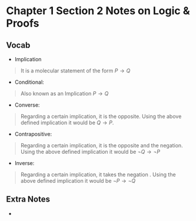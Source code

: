 # Chapter 1 Section 2 Notes on Logic & Proofs

## Vocab

- Implication
> It is a molecular statement of the form $P \rightarrow Q$

- Conditional: 
> Also known as an Implication $P \rightarrow Q$

- Converse: 
> Regarding a certain implication, it is the opposite. Using the above defined implication it would be $Q \rightarrow P$.

- Contrapositive: 
> Regarding a certain implication, it is the opposite and the negation. Using the above defined implication it would be $\neg Q \rightarrow \neg P$

- Inverse: 
> Regarding a certain implication, it takes the negation . Using the above defined implication it would be $\neg P \rightarrow \neg Q$

## Extra Notes

- 